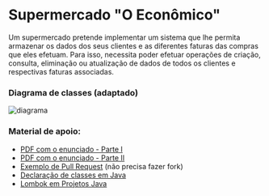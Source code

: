 # Supermercado "O Econômico"
Um supermercado pretende implementar um sistema que lhe permita armazenar os dados dos seus clientes e as diferentes faturas das compras que eles efetuam. Para
isso, necessita poder efetuar operações de criação, consulta, eliminação ou atualização de dados de todos os clientes e respectivas faturas associadas.

### Diagrama de classes (adaptado)
![diagrama](https://user-images.githubusercontent.com/70298438/158505653-eff7f0d9-9d3d-4089-9113-91289530482d.jpeg)

### Material de apoio:
- [PDF com o enunciado - Parte I](https://drive.google.com/file/d/1FAeCq3fpPcaXyBgWIcBqHfQG7vSpUah7/view)
- [PDF com o enunciado - Parte II](https://drive.google.com/file/d/1NXuKXJ5x11DeIklbTNCCTLEJtQU0hqrc/view)
- [Exemplo de Pull Request](https://github.com/aprenda-git/pull-request) (não precisa fazer fork)
- [Declaração de classes em Java](https://www.devmedia.com.br/java-declaracao-e-utilizacao-de-classes/38374)
- [Lombok em Projetos Java](https://receitasdecodigo.com.br/java/como-usar-o-lombok-em-projetos-java)

